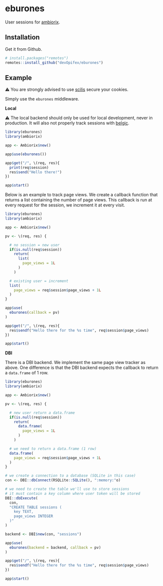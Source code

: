 <!-- badges: start -->
<!-- badges: end -->

# eburones

User sessions for [ambiorix](https://ambiorix.dev).

## Installation

Get it from Github.

``` r
# install.packages("remotes")
remotes::install_github("devOpifex/eburones")
```

## Example

:warning: You are strongly advised to use 
[scilis](https://github.com/devOpifex/scilis)
secure your cookies.

Simply use the `eburones` middleware.

__Local__

:warning: The local backend should only be used for local development,
never in production. 
It will also not properly track sessions with 
[belgic](https://github.com/belgic).

```r
library(eburones)
library(ambiorix)

app <- Ambiorix$new()

app$use(eburones())

app$get("/", \(req, res){
  print(req$session)
  res$send("Hello there!")
})

app$start()
```

Below is an example to track page views.
We create a callback function that returns a list containing the number
of page views.
This callback is run at every request for the session, we 
increment it at every visit.

```r
library(eburones)
library(ambiorix)

app <- Ambiorix$new()

pv <- \(req, res) {

  # no session = new user
  if(is.null(req$session))
    return(
      list(
        page_views = 1L
      )
    )

  # existing user = increment
  list(
    page_views = req$session$page_views + 1L
  ) 
}

app$use(
  eburones(callback = pv)
)

app$get("/", \(req, res){
  res$sendf("Hello there for the %s time", req$session$page_views)
})

app$start()
```

__DBI__

There is a DBI backend.
We implement the same page view tracker as above. 
One difference is that the DBI backend expects the callback
to return a `data.frame` of 1 row.

```r
library(eburones)
library(ambiorix)

app <- Ambiorix$new()

pv <- \(req, res) {

  # new user return a data.frame
  if(is.null(req$session))
    return(
      data.frame(
        page_views = 1L
      )
    )

  # we need to return a data.frame (1 row)
  data.frame(
    page_views = req$session$page_views + 1L
  ) 
}

# we create a connection to a database (SQLite in this case)
con <- DBI::dbConnect(RSQLite::SQLite(), ":memory:"o)

# we need to create the table we'll use to store sessions
# it must contain a key column where user token will be stored
DBI::dbExecute(
  con,
  "CREATE TABLE sessions (
    key TEXT,
    page_views INTEGER
  )"
)

backend <- DBI$new(con, "sessions")

app$use(
  eburones(backend = backend, callback = pv)
)

app$get("/", \(req, res){
  res$sendf("Hello there for the %s time", req$session$page_views)
})

app$start()

```